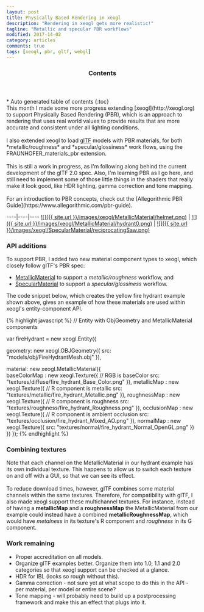 ```yaml
---
layout: post
title: Physically Based Rendering in xeogl
description: "Rendering in xeogl gets more realistic!"
tagline: "Metallic and specular PBR workflows"
modified: 2017-14-02
category: articles
comments: true
tags: [xeogl, pbr, gltf, webgl]
---
```


<section id="table-of-contents" class="toc">
  <header>
    <h3>Contents</h3>
  </header>
<div id="drawer" markdown="1">
*  Auto generated table of contents
{:toc}
</div>
</section><!-- /#table-of-contents -->
This month I made some more progress extending [xeogl](http://xeogl.org) to support Physically Based Rendering (PBR), which is an approach to rendering 
that uses real world values to provide results that are more accurate and consistent under all lighting conditions. 
<br><br>
I also extended xeogl to load <a href="https://github.com/KhronosGroup/glTF">glTF</a> models with PBR materials, for 
both *metallic/roughness* and *specular/glossiness* work flows, using the FRAUNHOFER_materials_pbr extension.
<br><br>
This is still a work in progress, as I'm following along behind the current development of the glTF 2.0 spec. Also, I'm learning PBR 
 as I go here, and still need to implement some of those little things in the shaders that really make it look good, like HDR lighting, 
gamma correction and tone mapping.
<br><br>
For an introduction to PBR concepts, check out the [Allegorithmic PBR Guide](https://www.allegorithmic.com/pbr-guide).
<br>

----|----|----
[![]({{ site.url }}/images/xeogl/MetallicMaterial/helmet.png)](http://xeogl.org/examples/#importing_gltf_pbr) | [![]({{ site.url }}/images/xeogl/MetallicMaterial/hydrant0.png)](http://xeogl.org/examples/#materials_metallic_fireHydrant) | [![]({{ site.url }}/images/xeogl/SpecularMaterial/reciprocatingSaw.png)](http://xeogl.org/examples/#effects_zspace_ReciprocatingSaw)

### API additions

To support PBR, I added two new material component types to xeogl, which closely follow glTF's PBR spec:
 
 * [MetallicMaterial](http://xeogl.org/docs/classes/MetallicMaterial.html) to support a *metallic/roughness* workflow, and 
 * [SpecularMaterial](http://xeogl.org/docs/classes/SpecularMaterial.html) to support a *specular/glossiness* workflow.  
  
The code snippet below, which creates the yellow fire hydrant example shown above, gives an example of how these 
materials are used within xeogl's entity-component API. 

{% highlight javascript %}
// Entity with ObjGeometry and MetallicMaterial components
 
var fireHydrant = new xeogl.Entity({

   geometry: new xeogl.OBJGeometry({
       src: "models/obj/FireHydrantMesh.obj"
   }),

   material: new xeogl.MetallicMaterial({        
       baseColorMap : new xeogl.Texture({  // RGB is baseColor
           src: "textures/diffuse/fire_hydrant_Base_Color.png"
       }),
       metallicMap : new xeogl.Texture({   // R component is metallic
           src: "textures/metallic/fire_hydrant_Metallic.png"
       }),
       roughnessMap : new xeogl.Texture({  // R component is roughness
           src: "textures/roughness/fire_hydrant_Roughness.png"
       }),
       occlusionMap : new xeogl.Texture({  // R component is ambient occlusion
           src: "textures/occlusion/fire_hydrant_Mixed_AO.png"
       }),
       normalMap : new xeogl.Texture({
           src: "textures/normal/fire_hydrant_Normal_OpenGL.png"
       })
   })
});
{% endhighlight %}

### Combining textures

Note that each channel on the MetallicMaterial in our hydrant example has its own individual texture. This happens to allow us to 
switch each texture on and off with a GUI, so that we can see its effect.
<br><br>
To reduce download times, however, glTF combines some material channels within the same textures. Therefore, for compatibility with glTF, 
I also made xeogl support these multichannel textures. For instance, instead of having a **metallicMap** and a **roughnessMap** the 
MetallicMaterial from our example could instead have a combined **metallicRoughnessMap**, which would have *metalness* in its 
texture's R component and *roughness* in its G component.  

### Work remaining

* Proper accreditation on all models.
* Organize glTF examples better. Organize them into 1.0, 1.1 and 2.0 categories so that xeogl support can be checked at a glance.
* HDR for IBL (looks so rough without this).
* Gamma correction - not sure yet at what scope to do this in the API - per material, per model or entire scene?
* Tone mapping - will probably need to build up a postprocessing framework and make this an effect that plugs into it.



 
 
 
 
     
 





